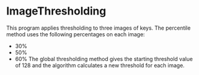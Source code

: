 # ImageThresholding
This program applies thresholding to three images of keys. The percentile method uses the following percentages on each image:
- 30%
- 50%
- 60%
The global thresholding method gives the starting threshold value of 128 and the algorithm calculates a new threshold for each image.
